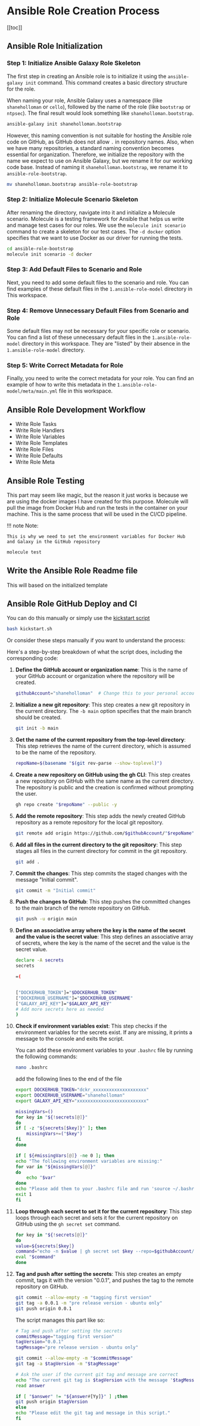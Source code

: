 # Ansible Role Creation Process

[[toc]]

## Ansible Role Initialization

### Step 1: Initialize Ansible Galaxy Role Skeleton

The first step in creating an Ansible role is to initialize it using the `ansible-galaxy init` command. This command creates a basic directory structure for the role.

When naming your role, Ansible Galaxy uses a namespace (like `shaneholloman` or `cello`), followed by the name of the role (like `bootstrap` or `ntpsec`). The final result would look something like `shaneholloman.bootstrap`.

```sh
ansible-galaxy init shaneholloman.bootstrap
```

However, this naming convention is not suitable for hosting the Ansible role code on GitHub, as GitHub does not allow `.` in repository names. Also, when we have many repositories, a standard naming convention becomes essential for organization. Therefore, we initialize the repository with the name we expect to use on Ansible Galaxy, but we rename it for our working code base. Instead of naming it `shaneholloman.bootstrap`, we rename it to `ansible-role-bootstrap`.

```sh
mv shaneholloman.bootstrap ansible-role-bootstrap
```

### Step 2: Initialize Molecule Scenario Skeleton

After renaming the directory, navigate into it and initialize a Molecule scenario. Molecule is a testing framework for Ansible that helps us write and manage test cases for our roles. We use the `molecule init scenario` command to create a skeleton for our test cases. The `-d docker` option specifies that we want to use Docker as our driver for running the tests.

```sh
cd ansible-role-bootstrap
molecule init scenario -d docker
```

### Step 3: Add Default Files to Scenario and Role

Next, you need to add some default files to the scenario and role. You can find examples of these default files in the `1.ansible-role-model` directory in This workspace.

### Step 4: Remove Unnecessary Default Files from Scenario and Role

Some default files may not be necessary for your specific role or scenario. You can find a list of these unnecessary default files in the `1.ansible-role-model` directory in this workspace. They are "listed" by their absence in the `1.ansible-role-model` directory.

### Step 5: Write Correct Metadata for Role

Finally, you need to write the correct metadata for your role. You can find an example of how to write this metadata in the `1.ansible-role-model/meta/main.yml` file in this workspace.

## Ansible Role Development Workflow

- Write Role Tasks
- Write Role Handlers
- Write Role Variables
- Write Role Templates
- Write Role Files
- Write Role Defaults
- Write Role Meta

## Ansible Role Testing

This part may seem like magic, but the reason it just works is because we are using the docker images I have created for this purpose. Molecule will pull the image from Docker Hub and run the tests in the container on your machine. This is the same process that will be used in the CI/CD pipeline.

!!! note Note:

    This is why we need to set the environment variables for Docker Hub and Galaxy in the GitHub repository

```sh
molecule test
```

## Write the Ansible Role Readme file

This will based on the initialized template

## Ansible Role GitHub Deploy and CI

You can do this manually or simply use the [kickstart script](ansible-role-model/kickstart.sh)

```sh
bash kickstart.sh
```

Or consider these steps manually if you want to understand the process:

Here's a step-by-step breakdown of what the script does, including the corresponding code:

1. **Define the GitHub account or organization name**: This is the name of your GitHub account or organization where the repository will be created.

    ```sh
    githubAccount="shaneholloman"  # Change this to your personal account name if needed
    ```

2. **Initialize a new git repository**: This step creates a new git repository in the current directory. The `-b main` option specifies that the main branch should be created.

    ```sh
    git init -b main
    ```

3. **Get the name of the current repository from the top-level directory**: This step retrieves the name of the current directory, which is assumed to be the name of the repository.

    ```sh
    repoName=$(basename "$(git rev-parse --show-toplevel)")
    ```

4. **Create a new repository on GitHub using the gh CLI**: This step creates a new repository on GitHub with the same name as the current directory. The repository is public and the creation is confirmed without prompting the user.

    ```sh
    gh repo create "$repoName" --public -y
    ```

5. **Add the remote repository**: This step adds the newly created GitHub repository as a remote repository for the local git repository.

    ```sh
    git remote add origin https://github.com/$githubAccount/"$repoName".git
    ```

6. **Add all files in the current directory to the git repository**: This step stages all files in the current directory for commit in the git repository.

    ```sh
    git add .
    ```

7. **Commit the changes**: This step commits the staged changes with the message "Initial commit".

    ```sh
    git commit -m "Initial commit"
    ```

8. **Push the changes to GitHub**: This step pushes the committed changes to the main branch of the remote repository on GitHub.

    ```sh
    git push -u origin main
    ```

9. **Define an associative array where the key is the name of the secret and the value is the secret value**: This step defines an associative array of secrets, where the key is the name of the secret and the value is the secret value.

    ```sh
    declare -A secrets
    secrets

    =(


    ["DOCKERHUB_TOKEN"]="$DOCKERHUB_TOKEN"
    ["DOCKERHUB_USERNAME"]="$DOCKERHUB_USERNAME"
    ["GALAXY_API_KEY"]="$GALAXY_API_KEY"
    # Add more secrets here as needed
    )
    ```

10. **Check if environment variables exist**: This step checks if the environment variables for the secrets exist. If any are missing, it prints a message to the console and exits the script.

    You can add these environment variables to your `.bashrc` file by running the following commands:

    ```sh
    nano .bashrc
    ```

    add the following lines to the end of the file

    ```sh
    export DOCKERHUB_TOKEN="dckr_xxxxxxxxxxxxxxxxxxxx"
    export DOCKERHUB_USERNAME="shaneholloman"
    export GALAXY_API_KEY="xxxxxxxxxxxxxxxxxxxxxxxxxx"
    ```

    ```sh
    missingVars=()
    for key in "${!secrets[@]}"
    do
    if [ -z "${secrets[$key]}" ]; then
        missingVars+=("$key")
    fi
    done

    if [ ${#missingVars[@]} -ne 0 ]; then
    echo "The following environment variables are missing:"
    for var in "${missingVars[@]}"
    do
        echo "$var"
    done
    echo "Please add them to your .bashrc file and run 'source ~/.bashrc'"
    exit 1
    fi
    ```

11. **Loop through each secret to set it for the current repository**: This step loops through each secret and sets it for the current repository on GitHub using the `gh secret set` command.

    ```sh
    for key in "${!secrets[@]}"
    do
    value=${secrets[$key]}
    command="echo -n $value | gh secret set $key --repo=$githubAccount/$repoName"
    eval "$command"
    done
    ```

12. **Tag and push after setting the secrets**: This step creates an empty commit, tags it with the version "0.0.1", and pushes the tag to the remote repository on GitHub.

    ```sh
    git commit --allow-empty -m "tagging first version"
    git tag -a 0.0.1 -m "pre release version - ubuntu only"
    git push origin 0.0.1
    ```

    The script manages this part like so:

    ```sh
    # Tag and push after setting the secrets
    commitMessage="tagging first version"
    tagVersion="0.0.1"
    tagMessage="pre release version - ubuntu only"

    git commit --allow-empty -m "$commitMessage"
    git tag -a $tagVersion -m "$tagMessage"

    # Ask the user if the current git tag and message are correct
    echo "The current git tag is $tagVersion with the message '$tagMessage'. Is this correct? (yes/no)"
    read answer

    if [ "$answer" != "${answer#[Yy]}" ] ;then
    git push origin $tagVersion
    else
    echo "Please edit the git tag and message in this script."
    fi
    ```
